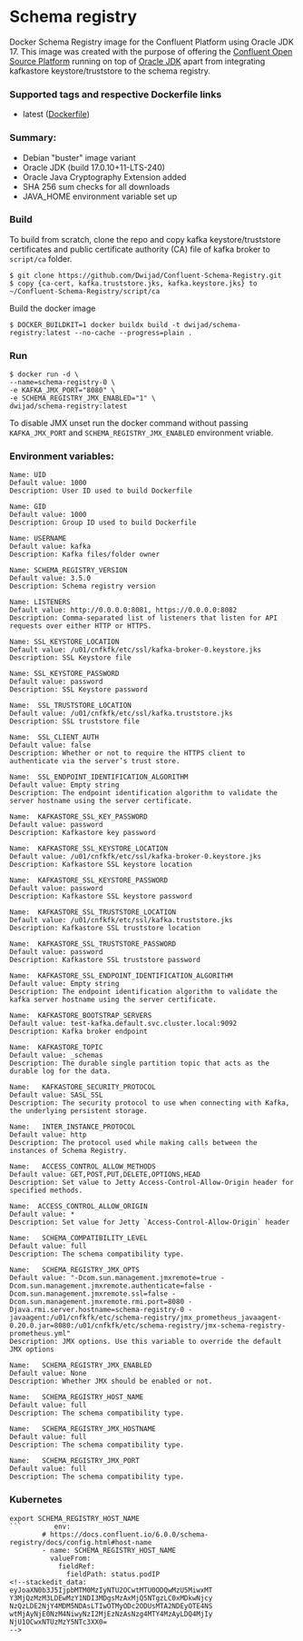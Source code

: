 # Schema registry


Docker Schema Registry image for the Confluent Platform using Oracle JDK 17. This image was created with the purpose of offering the [Confluent Open Source Platform](https://www.confluent.io/product/confluent-open-source/) running on top of [Oracle JDK](http://www.oracle.com/technetwork/java/javase/downloads/index.html) apart from integrating kafkastore keystore/truststore to the schema registry.

### Supported tags and respective Dockerfile links

 - latest ([Dockerfile](https://github.com/Dwijad/Confluent-Schema-Registry/blob/main/Dockerfile))

### Summary:

-   Debian "buster" image variant
-   Oracle JDK (build 17.0.10+11-LTS-240)
-   Oracle Java Cryptography Extension added
-   SHA 256 sum checks for all downloads
-   JAVA_HOME environment variable set up

### Build

To build from scratch, clone the repo and copy kafka keystore/truststore certificates and public certificate authority (CA) file of kafka broker to `script/ca` folder.

    $ git clone https://github.com/Dwijad/Confluent-Schema-Registry.git
    $ copy {ca-cert, kafka.truststore.jks, kafka.keystore.jks} to ~/Confluent-Schema-Registry/script/ca 

Build the docker image

    $ DOCKER_BUILDKIT=1 docker buildx build -t dwijad/schema-registry:latest --no-cache --progress=plain .
    
### Run
    $ docker run -d \
    --name=schema-registry-0 \
    -e KAFKA_JMX_PORT="8080" \
    -e SCHEMA_REGISTRY_JMX_ENABLED="1" \
    dwijad/schema-registry:latest

To disable JMX unset run the docker command without passing   `KAFKA_JMX_PORT` and `SCHEMA_REGISTRY_JMX_ENABLED` environment vriable.

 ### Environment variables:

    Name: UID
    Default value: 1000
    Description: User ID used to build Dockerfile   

    Name: GID
    Default value: 1000
    Description: Group ID used to build Dockerfile

    Name: USERNAME 
    Default value: kafka
    Description: Kafka files/folder owner 
    
    Name: SCHEMA_REGISTRY_VERSION 
    Default value: 3.5.0
    Description: Schema registry version
     
    Name: LISTENERS 
    Default value: http://0.0.0.0:8081, https://0.0.0.0:8082
    Description: Comma-separated list of listeners that listen for API requests over either HTTP or HTTPS.

    Name: SSL_KEYSTORE_LOCATION 
    Default value: /u01/cnfkfk/etc/ssl/kafka-broker-0.keystore.jks
    Description: SSL Keystore file

    Name: SSL_KEYSTORE_PASSWORD 
    Default value: password
    Description: SSL Keystore password
  
    Name:  SSL_TRUSTSTORE_LOCATION 
    Default value: /u01/cnfkfk/etc/ssl/kafka.truststore.jks
    Description: SSL truststore file
 
    Name:  SSL_CLIENT_AUTH 
    Default value: false
    Description: Whether or not to require the HTTPS client to authenticate via the server’s trust store.

    Name:  SSL_ENDPOINT_IDENTIFICATION_ALGORITHM
    Default value: Empty string
    Description: The endpoint identification algorithm to validate the server hostname using the server certificate.
    
    Name:  KAFKASTORE_SSL_KEY_PASSWORD
    Default value: password
    Description: Kafkastore key password
    
    Name:  KAFKASTORE_SSL_KEYSTORE_LOCATION 
    Default value: /u01/cnfkfk/etc/ssl/kafka-broker-0.keystore.jks
    Description: Kafkastore SSL keystore location 
    
    Name:  KAFKASTORE_SSL_KEYSTORE_PASSWORD 
    Default value: password
    Description: Kafkastore SSL keystore password 
    
    Name:  KAFKASTORE_SSL_TRUSTSTORE_LOCATION 
    Default value: /u01/cnfkfk/etc/ssl/kafka.truststore.jks
    Description: Kafkastore SSL truststore location
    
    Name:  KAFKASTORE_SSL_TRUSTSTORE_PASSWORD
    Default value: password
    Description: Kafkastore SSL truststore password    

    Name:  KAFKASTORE_SSL_ENDPOINT_IDENTIFICATION_ALGORITHM 
    Default value: Empty string
    Description: The endpoint identification algorithm to validate the kafka server hostname using the server certificate.
        
    Name:  KAFKASTORE_BOOTSTRAP_SERVERS 
    Default value: test-kafka.default.svc.cluster.local:9092
    Description: Kafka broker endpoint 
   
    Name:  KAFKASTORE_TOPIC 
    Default value: _schemas
    Description: The durable single partition topic that acts as the durable log for the data.
        
    Name:   KAFKASTORE_SECURITY_PROTOCOL  
    Default value: SASL_SSL
    Description: The security protocol to use when connecting with Kafka, the underlying persistent storage.
    
    Name:   INTER_INSTANCE_PROTOCOL  
    Default value: http
    Description: The protocol used while making calls between the instances of Schema Registry.
    
    Name:   ACCESS_CONTROL_ALLOW_METHODS  
    Default value: GET,POST,PUT,DELETE,OPTIONS,HEAD
    Description: Set value to Jetty Access-Control-Allow-Origin header for specified methods.
       
    Name:  ACCESS_CONTROL_ALLOW_ORIGIN
    Default value: *
    Description: Set value for Jetty `Access-Control-Allow-Origin` header
     
    Name:   SCHEMA_COMPATIBILITY_LEVEL   
    Default value: full
    Description: The schema compatibility type.
    
    Name:   SCHEMA_REGISTRY_JMX_OPTS   
    Default value: "-Dcom.sun.management.jmxremote=true -Dcom.sun.management.jmxremote.authenticate=false -Dcom.sun.management.jmxremote.ssl=false -Dcom.sun.management.jmxremote.rmi.port=8080 -Djava.rmi.server.hostname=schema-registry-0 -javaagent:/u01/cnfkfk/etc/schema-registry/jmx_prometheus_javaagent-0.20.0.jar=8080:/u01/cnfkfk/etc/schema-registry/jmx-schema-registry-prometheus.yml"
    Description: JMX options. Use this variable to override the default JMX options

    Name:   SCHEMA_REGISTRY_JMX_ENABLED   
    Default value: None
    Description: Whether JMX should be enabled or not.

    Name:   SCHEMA_REGISTRY_HOST_NAME   
    Default value: full
    Description: The schema compatibility type.         

    Name:   SCHEMA_REGISTRY_JMX_HOSTNAME  
    Default value: full
    Description: The schema compatibility type.

    Name:   SCHEMA_REGISTRY_JMX_PORT 
    Default value: full
    Description: The schema compatibility type.


### Kubernetes

```
export SCHEMA_REGISTRY_HOST_NAME
```        env:
        # https://docs.confluent.io/6.0.0/schema-registry/docs/config.html#host-name
        - name: SCHEMA_REGISTRY_HOST_NAME
          valueFrom:
            fieldRef:
              fieldPath: status.podIP
<!--stackedit_data:
eyJoaXN0b3J5IjpbMTM0MzIyNTU2OCwtMTU0ODQwMzU5MiwxMT
Y3MjQzMzM3LDEwMzY1NDI3MDgsMzAxMjQ5NTgzLC0xMDkwNjcy
NzQzLDE2NjY4MDM5NDAsLTIwOTMyODc2ODUsMTA2NDEyOTE4NS
wtMjAyNjE0NzM4NiwyNzI2MjEzNzAsNzg4MTY4MzAyLDQ4MjIy
NjU1OCwxNTUzMzY5NTc3XX0=
-->